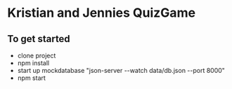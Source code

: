 # Kristian and Jennies QuizGame

## To get started

- clone project
- npm install
- start up mockdatabase "json-server --watch data/db.json --port 8000"
- npm start
